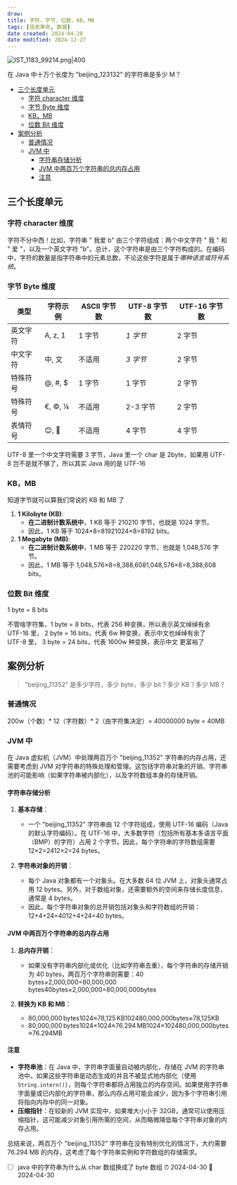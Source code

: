 ```yaml
---
draw:
title: 字符，字节，位数，KB，MB
tags: [信息革命, 数据]
date created: 2024-04-28
date modified: 2024-12-27
---
```


![IST_1183_99214.png|400](https://imagehosting4picgo.oss-cn-beijing.aliyuncs.com/imagehosting/fix-dir%2Ftmp%2F%E5%8D%83%E5%9B%BE_%E4%BA%8C%E8%BF%9B%E5%88%B6%E6%96%87%E4%BB%B6%E5%9C%A8%E7%BA%BF%E6%90%9C%E7%B4%A2%E4%BB%A3%E7%A0%81%E6%94%BE%E5%A4%A7%E9%95%9C_%E5%9B%BE%E7%89%87%E7%BC%96%E5%8F%B769890404%2F2024%2F05%2F02%2F15-28-24-4d32c6186a8465f253c9ff0fd51e9105-IST_1183_99214-7bf59a.png)

在 Java 中十万个长度为 "beijing_123132" 的字符串是多少 M？

<!-- more -->
- [三个长度单元](#%E4%B8%89%E4%B8%AA%E9%95%BF%E5%BA%A6%E5%8D%95%E5%85%83)
	- [字符 character 维度](#%E5%AD%97%E7%AC%A6%20character%20%E7%BB%B4%E5%BA%A6)
	- [字节 Byte 维度](#%E5%AD%97%E8%8A%82%20Byte%20%E7%BB%B4%E5%BA%A6)
	- [KB，MB](#KB%EF%BC%8CMB)
	- [位数 Bit 维度](#%E4%BD%8D%E6%95%B0%20Bit%20%E7%BB%B4%E5%BA%A6)
- [案例分析](#%E6%A1%88%E4%BE%8B%E5%88%86%E6%9E%90)
	- [普通情况](#%E6%99%AE%E9%80%9A%E6%83%85%E5%86%B5)
	- [JVM 中](#JVM%20%E4%B8%AD)
		- [字符串存储分析](#%E5%AD%97%E7%AC%A6%E4%B8%B2%E5%AD%98%E5%82%A8%E5%88%86%E6%9E%90)
		- [JVM 中两百万个字符串的总内存占用](#JVM%20%E4%B8%AD%E4%B8%A4%E7%99%BE%E4%B8%87%E4%B8%AA%E5%AD%97%E7%AC%A6%E4%B8%B2%E7%9A%84%E6%80%BB%E5%86%85%E5%AD%98%E5%8D%A0%E7%94%A8)
		- [注意](#%E6%B3%A8%E6%84%8F)

## 三个长度单元

### 字符 character 维度

字符不分中西！比如，字符串 " 我爱 b" 由三个字符组成：两个中文字符 " 我 " 和 " 爱 "，以及一个英文字符 "b"。总计，这个字符串是由三个字符构成的。在编码中，字符的数量是指字符串中的元素总数，不论这些字符是属于*哪种语言或符号系统*。

### 字节 Byte 维度

| 类型   | 字符示例    | ASCII 字节数 | UTF-8 字节数 | UTF-16 字节数 |
|------|---------|-----------|-----------|------------|
| 英文字符 | A, z, 1 | 1 字节      | *1 字节*    | 2 字节       |
| 中文字符 | 中, 文    | 不适用       | *3 字节*    | 2 字节       |
| 特殊符号 | @, #, $ | 1 字节      | 1 字节      | 2 字节       |
| 特殊符号 | €, ©, ¼ | 不适用       | 2-3 字节    | 2 字节       |
| 表情符号 | 😊, 🚀  | 不适用       | 4 字节      | 4 字节       |  

UTF-8 里一个中文字符需要 3 字节，Java 里一个 char 是 2byte，如果用 UTF-8 岂不是就不够了，所以其实 Java 用的是 UTF-16

### KB，MB

知道字节就可以算我们常说的 KB 和 MB 了

1. **1 Kilobyte (KB)**:
    - **在二进制计数系统中**，1 KB 等于 210210 字节，也就是 1024 字节。
    - 因此，1 KB 等于 1024×8=81921024×8=8192 bits。
2. **1 Megabyte (MB)**:
    - **在二进制计数系统中**，1 MB 等于 220220 字节，也就是 1,048,576 字节。
    - 因此，1 MB 等于 1,048,576×8=8,388,6081,048,576×8=8,388,608 bits。

### 位数 Bit 维度

1 byte = 8 bits

 不管啥字符集，1 byte = 8 bits，代表 256 种变换，所以表示英文绰绰有余  
UTF-16 里， 2 byte = 16 bits，代表 6w 种变换，表示中文也绰绰有余了  
UTF-8 里， 3 byte = 24 bits，代表 1600w 种变换，表示中文 更富裕了

## 案例分析

> "beijing_11352" 是多少字符，多少 byte，多少 bit？多少 KB？多少 MB？

### 普通情况

200w（个数）* 12（字符数）* 2（由字符集决定）= 40000000 byte = 40MB

### JVM 中

  

在 Java 虚拟机（JVM）中处理两百万个 "beijing_11352" 字符串的内存占用，还需要考虑到 JVM 对字符串的特殊处理和管理。这包括字符串对象的开销、字符串池的可能影响（如果字符串被内部化），以及字符数组本身的存储开销。

#### 字符串存储分析

1. **基本存储**：
    
    - 一个 "beijing_11352" 字符串由 12 个字符组成，使用 UTF-16 编码（Java 的默认字符编码）。在 UTF-16 中，大多数字符（包括所有基本多语言平面（BMP）的字符）占用 2 个字节。因此，每个字符串的字符数组需要 12×2=2412×2=24 bytes。
    
2. **字符串对象的开销**：
    
    - 每个 Java 对象都有一个对象头。在大多数 64 位 JVM 上，对象头通常占用 12 bytes。另外，对于数组对象，还需要额外的空间来存储长度信息，通常是 4 bytes。
    - 因此，每个字符串对象的总开销包括对象头和字符数组的开销：12+4+24=4012+4+24=40 bytes。

#### JVM 中两百万个字符串的总内存占用

1. **总内存开销**：
    
    - 如果没有字符串内部化或优化（比如字符串去重），每个字符串的存储开销为 40 bytes，两百万个字符串则需要：40 bytes×2,000,000=80,000,000 bytes40bytes×2,000,000=80,000,000bytes
2. **转换为 KB 和 MB**：
    
    - 80,000,000 bytes1024≈78,125 KB102480,000,000bytes​≈78,125KB
    - 80,000,000 bytes1024×1024≈76.294 MB1024×102480,000,000bytes​≈76.294MB

#### 注意

- **字符串池**：在 Java 中，字符串字面量自动被内部化，存储在 JVM 的字符串池中。如果这些字符串是动态生成的并且不被显式地内部化（使用 `String.intern()`），则每个字符串都将占用独立的内存空间。如果使用字符串字面量或已内部化的字符串，那么内存占用可能会减少，因为多个字符串引用将指向内存中的同一对象。
- **压缩指针**：在较新的 JVM 实现中，如果堆大小小于 32GB，通常可以使用压缩指针，这可能减少对象引用所需的空间，从而略微降低每个字符串对象的内存占用。

总结来说，两百万个 "beijing_11352" 字符串在没有特别优化的情况下，大约需要 76.294 MB 的内存，这考虑了每个字符串实例和字符数组的存储需求。

- [ ] java 中的字符串为什么从 char 数组换成了 byte 数组 ⏰ 2024-04-30 📅 2024-04-30
